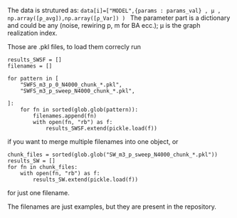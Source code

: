 The data is strutured as:
`data[i]=["MODEL",{params : params_val} , μ , np.array([ρ_avg]),np.array([ρ_Var]) ) `
The parameter part is a dictionary and could be any (noise, rewiring p, m for BA ecc.);
μ is the graph realization index.

Those are .pkl files, to load them correcly run

```
results_SWSF = []
filenames = []    

for pattern in [
    "SWFS_m3_p_0_N4000_chunk_*.pkl",
    "SWFS_m3_p_sweep_N4000_chunk_*.pkl",

]:
    for fn in sorted(glob.glob(pattern)):
        filenames.append(fn)
        with open(fn, "rb") as f:
            results_SWSF.extend(pickle.load(f))
```
if you want to merge multiple filenames into one object, or
```
chunk_files = sorted(glob.glob("SW_m3_p_sweep_N4000_chunk_*.pkl"))
results_SW = []
for fn in chunk_files:
    with open(fn, "rb") as f:
        results_SW.extend(pickle.load(f))
```
for just one filename.

The filenames are just examples, but they are present in the repository.
